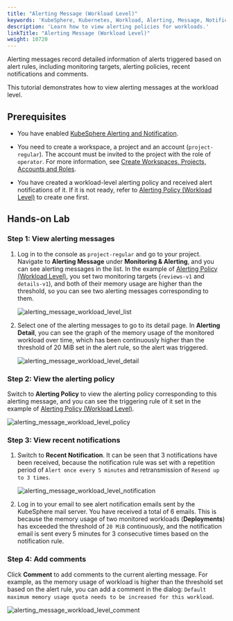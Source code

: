 ```yaml
---
title: "Alerting Message (Workload Level)"
keywords: 'KubeSphere, Kubernetes, Workload, Alerting, Message, Notification'
description: 'Learn how to view alerting policies for workloads.'
linkTitle: "Alerting Message (Workload Level)"
weight: 10720
---
```


Alerting messages record detailed information of alerts triggered based on alert rules, including monitoring targets, alerting policies, recent notifications and comments.

This tutorial demonstrates how to view alerting messages at the workload level.

## Prerequisites

- You have enabled [KubeSphere Alerting and Notification](../../../pluggable-components/alerting-notification/).
- You need to create a workspace, a project and an account (`project-regular`). The account must be invited to the project with the role of `operator`. For more information, see [Create Workspaces, Projects, Accounts and Roles](../../../quick-start/create-workspace-and-project/).

- You have created a workload-level alerting policy and received alert notifications of it. If it is not ready, refer to [Alerting Policy (Workload Level)](../alerting-policy/) to create one first.

## Hands-on Lab

### Step 1: View alerting messages

1. Log in to the console as `project-regular` and go to your project. Navigate to **Alerting Message** under **Monitoring & Alerting**, and you can see alerting messages in the list. In the example of [Alerting Policy (Workload Level)](../alerting-policy/), you set two monitoring targets (`reviews-v1` and `details-v1`), and both of their memory usage are higher than the threshold, so you can see two alerting messages corresponding to them.

   ![alerting_message_workload_level_list](/images/docs/alerting/alerting_message_workload_level_list.png)

2. Select one of the alerting messages to go to its detail page. In **Alerting Detail**, you can see the graph of the memory usage of the monitored workload over time, which has been continuously higher than the threshold of 20 MiB set in the alert rule, so the alert was triggered.

   ![alerting_message_workload_level_detail](/images/docs/alerting/alerting_message_workload_level_detail.png)

### Step 2: View the alerting policy

Switch to **Alerting Policy** to view the alerting policy corresponding to this alerting message, and you can see the triggering rule of it set in the example of [Alerting Policy (Workload Level)](../alerting-policy/).

![alerting_message_workload_level_policy](/images/docs/alerting/alerting_message_workload_level_policy.png)

### Step 3: View recent notifications

1. Switch to **Recent Notification**. It can be seen that 3 notifications have been received, because the notification rule was set with a repetition period of `Alert once every 5 minutes` and retransmission of `Resend up to 3 times`.

   ![alerting_message_workload_level_notification](/images/docs/alerting/alerting_message_workload_level_notification.png)

2. Log in to your email to see alert notification emails sent by the KubeSphere mail server. You have received a total of 6 emails. This is because the memory usage of two monitored workloads (**Deployments**) has exceeded the threshold of `20 MiB` continuously, and the notification email is sent every 5 minutes for 3 consecutive times based on the notification rule.

### Step 4: Add comments

Click **Comment** to add comments to the current alerting message. For example, as the memory usage of workload is higher than the threshold set based on the alert rule, you can add a comment in the dialog: `Default maximum memory usage quota needs to be increased for this workload`.

![alerting_message_workload_level_comment](/images/docs/alerting/alerting_message_workload_level_comment.png)
